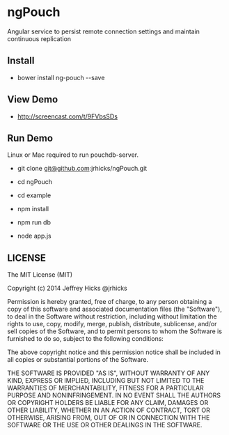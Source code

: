 ngPouch
=======

Angular service to persist remote connection settings and maintain continuous replication

Install
------------

* bower install ng-pouch --save

View Demo
-------------

* http://screencast.com/t/9FVbsSDs

Run Demo
---------------

Linux or Mac required to run pouchdb-server.

* git clone git@github.com:jrhicks/ngPouch.git

* cd ngPouch

* cd example

* npm install

* npm run db

* node app.js


LICENSE
------------------
The MIT License (MIT)

Copyright (c) 2014 Jeffrey Hicks @jrhicks

Permission is hereby granted, free of charge, to any person obtaining a copy
of this software and associated documentation files (the "Software"), to deal
in the Software without restriction, including without limitation the rights
to use, copy, modify, merge, publish, distribute, sublicense, and/or sell
copies of the Software, and to permit persons to whom the Software is
furnished to do so, subject to the following conditions:

The above copyright notice and this permission notice shall be included in
all copies or substantial portions of the Software.

THE SOFTWARE IS PROVIDED "AS IS", WITHOUT WARRANTY OF ANY KIND, EXPRESS OR
IMPLIED, INCLUDING BUT NOT LIMITED TO THE WARRANTIES OF MERCHANTABILITY,
FITNESS FOR A PARTICULAR PURPOSE AND NONINFRINGEMENT. IN NO EVENT SHALL THE
AUTHORS OR COPYRIGHT HOLDERS BE LIABLE FOR ANY CLAIM, DAMAGES OR OTHER
LIABILITY, WHETHER IN AN ACTION OF CONTRACT, TORT OR OTHERWISE, ARISING FROM,
OUT OF OR IN CONNECTION WITH THE SOFTWARE OR THE USE OR OTHER DEALINGS IN
THE SOFTWARE.

